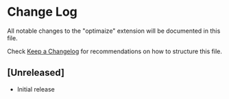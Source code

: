 # Change Log

All notable changes to the "optimaize" extension will be documented in this file.

Check [Keep a Changelog](http://keepachangelog.com/) for recommendations on how to structure this file.

## [Unreleased]

- Initial release